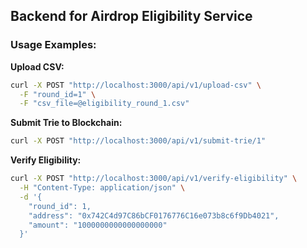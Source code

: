 ## Backend for Airdrop Eligibility Service

### Usage Examples:

**Upload CSV:**
```bash
curl -X POST "http://localhost:3000/api/v1/upload-csv" \
  -F "round_id=1" \
  -F "csv_file=@eligibility_round_1.csv"
```

**Submit Trie to Blockchain:**
```bash
curl -X POST "http://localhost:3000/api/v1/submit-trie/1"
```

**Verify Eligibility:**
```bash
curl -X POST "http://localhost:3000/api/v1/verify-eligibility" \
  -H "Content-Type: application/json" \
  -d '{
    "round_id": 1,
    "address": "0x742C4d97C86bCF0176776C16e073b8c6f9Db4021",
    "amount": "1000000000000000000"
  }'
```

